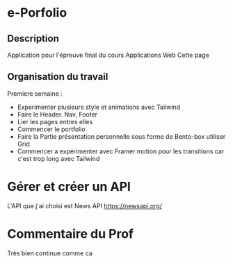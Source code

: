 # e-Porfolio

## Description
Application pour l'épreuve final du cours Applications Web
Cette page 

## Organisation du travail
Premiere semaine : 
+ Experimenter plusieurs style et animations avec Tailwind
+ Faire le Header. Nav, Footer
+ Lier les pages entres elles
+ Commencer le portfolio
+ Faire la Partie présentation personnelle sous forme de Bento-box utiliser Grid 
+ Commencer a expérimenter avec Framer motion pour les transitions car c'est trop long avec Tailwind

# Gérer et créer un API
L'API que j'ai choisi est News API
https://newsapi.org/

# Commentaire du Prof
Très bien continue comme ca
